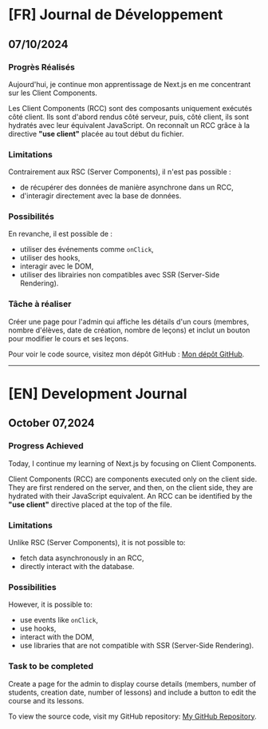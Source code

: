 # [FR] Journal de Développement

## 07/10/2024

### Progrès Réalisés

Aujourd'hui, je continue mon apprentissage de Next.js en me concentrant sur les Client Components.

Les Client Components (RCC) sont des composants uniquement exécutés côté client. Ils sont d'abord rendus côté serveur, puis, côté client, ils sont hydratés avec leur équivalent JavaScript. On reconnaît un RCC grâce à la directive **"use client"** placée au tout début du fichier.

### Limitations

Contrairement aux RSC (Server Components), il n'est pas possible :

- de récupérer des données de manière asynchrone dans un RCC,
- d'interagir directement avec la base de données.

### Possibilités

En revanche, il est possible de :

- utiliser des événements comme `onClick`,
- utiliser des hooks,
- interagir avec le DOM,
- utiliser des librairies non compatibles avec SSR (Server-Side Rendering).

### Tâche à réaliser

Créer une page pour l'admin qui affiche les détails d'un cours (membres, nombre d'élèves, date de création, nombre de leçons) et inclut un bouton pour modifier le cours et ses leçons.

Pour voir le code source, visitez mon dépôt GitHub : [Mon dépôt GitHub](https://github.com/Paul-Uchenna/youcode).

---

# [EN] Development Journal

## October 07,2024

### Progress Achieved

Today, I continue my learning of Next.js by focusing on Client Components.

Client Components (RCC) are components executed only on the client side. They are first rendered on the server, and then, on the client side, they are hydrated with their JavaScript equivalent. An RCC can be identified by the **"use client"** directive placed at the top of the file.

### Limitations

Unlike RSC (Server Components), it is not possible to:

- fetch data asynchronously in an RCC,
- directly interact with the database.

### Possibilities

However, it is possible to:

- use events like `onClick`,
- use hooks,
- interact with the DOM,
- use libraries that are not compatible with SSR (Server-Side Rendering).

### Task to be completed

Create a page for the admin to display course details (members, number of students, creation date, number of lessons) and include a button to edit the course and its lessons.

To view the source code, visit my GitHub repository: [My GitHub Repository](https://github.com/Paul-Uchenna/youcode).
